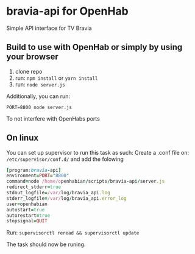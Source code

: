 # bravia-api for OpenHab
Simple API interface for TV Bravia

## Build to use with OpenHab or simply by using your browser
1. clone repo
2. run: `npm install` or `yarn install`
3. run: `node server.js`

Additionally, you can run:
```
PORT=8800 node server.js
```
To not interfere with OpenHabs ports

## On linux
You can set up supervisor to run this task as such:
Create a .conf file on: `/etc/supervisor/conf.d/` and add the folowing
```ruby
[program:bravia-api]
environment=PORT="8800"
command=node /home/openhabian/scripts/bravia-api/server.js
redirect_stderr=true
stdout_logfile=/var/log/bravia_api.log
stderr_logfile=/var/log/bravia_api.error_log
user=openhabian
autostart=true
autorestart=true
stopsignal=QUIT
```

Run: `supervisorctl reread && supervisorctl update`

The task should now be runing.

